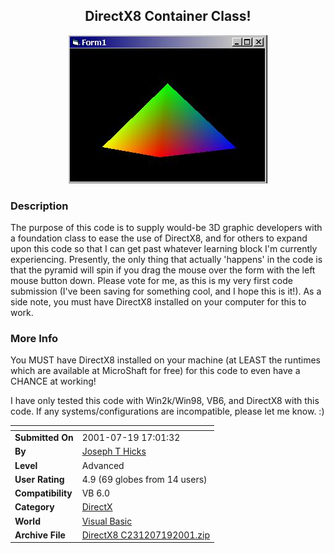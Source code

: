 ﻿<div align="center">

## DirectX8 Container Class\!

<img src="PIC20017201524408741.jpg">
</div>

### Description

The purpose of this code is to supply would-be 3D graphic developers with a foundation class to ease the use of DirectX8, and for others to expand upon this code so that I can get past whatever learning block I'm currently experiencing. Presently, the only thing that actually 'happens' in the code is that the pyramid will spin if you drag the mouse over the form with the left mouse button down. Please vote for me, as this is my very first code submission (I've been saving for something cool, and I hope this is it!). As a side note, you must have DirectX8 installed on your computer for this to work.
 
### More Info
 
You MUST have DirectX8 installed on your machine (at LEAST the runtimes which are available at MicroShaft for free) for this code to even have a CHANCE at working!

I have only tested this code with Win2k/Win98, VB6, and DirectX8 with this code. If any systems/configurations are incompatible, please let me know. :)


<span>             |<span>
---                |---
**Submitted On**   |2001-07-19 17:01:32
**By**             |[Joseph T Hicks](https://github.com/Planet-Source-Code/PSCIndex/blob/master/ByAuthor/joseph-t-hicks.md)
**Level**          |Advanced
**User Rating**    |4.9 (69 globes from 14 users)
**Compatibility**  |VB 6\.0
**Category**       |[DirectX](https://github.com/Planet-Source-Code/PSCIndex/blob/master/ByCategory/directx__1-44.md)
**World**          |[Visual Basic](https://github.com/Planet-Source-Code/PSCIndex/blob/master/ByWorld/visual-basic.md)
**Archive File**   |[DirectX8 C231207192001\.zip](https://github.com/Planet-Source-Code/joseph-t-hicks-directx8-container-class__1-25238/archive/master.zip)








